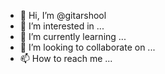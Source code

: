 - 👋 Hi, I’m @gitarshool
- 👀 I’m interested in ...
- 🌱 I’m currently learning ...
- 💞️ I’m looking to collaborate on ...
- 📫 How to reach me ...

<!---
gitarshool/gitarshool is a ✨ special ✨ repository because its `README.md` (this file) appears on your GitHub profile.
You can click the Preview link to take a look at your changes.
--->
